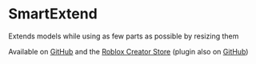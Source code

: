 # SmartExtend
Extends models while using as few parts as possible by resizing them

Available on [GitHub](https://github.com/RailTypes/SmartExtend/releases/tag/SmartExtend) and the [Roblox Creator Store](https://create.roblox.com/store/asset/127766719562667) (plugin also on [GitHub](https://github.com/RailTypes/SmartExtend/releases/tag/SmartExtend))
